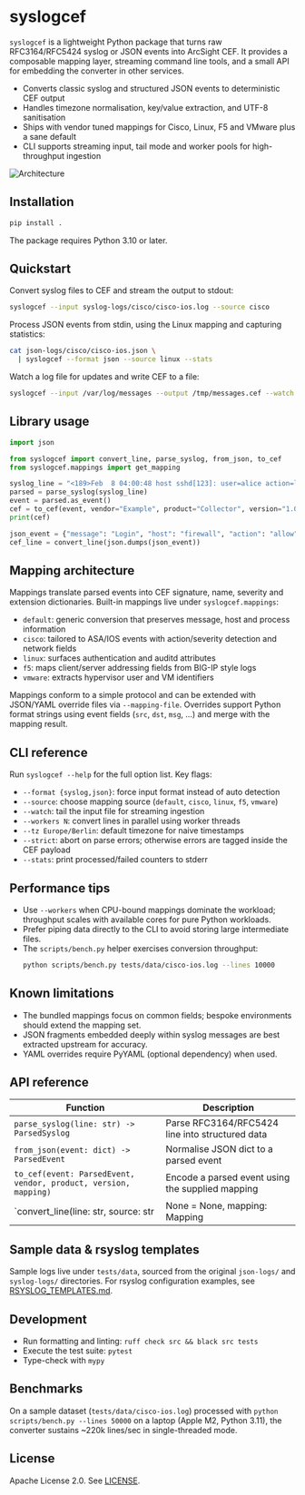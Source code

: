# syslogcef

`syslogcef` is a lightweight Python package that turns raw RFC3164/RFC5424 syslog or JSON events into ArcSight CEF. It provides a composable mapping layer, streaming command line tools, and a small API for embedding the converter in other services.

- Converts classic syslog and structured JSON events to deterministic CEF output
- Handles timezone normalisation, key/value extraction, and UTF-8 sanitisation
- Ships with vendor tuned mappings for Cisco, Linux, F5 and VMware plus a sane default
- CLI supports streaming input, tail mode and worker pools for high-throughput ingestion

![Architecture](images/jsoncef.png)

## Installation

```bash
pip install .
```

The package requires Python 3.10 or later.

## Quickstart

Convert syslog files to CEF and stream the output to stdout:

```bash
syslogcef --input syslog-logs/cisco/cisco-ios.log --source cisco
```

Process JSON events from stdin, using the Linux mapping and capturing statistics:

```bash
cat json-logs/cisco/cisco-ios.json \
  | syslogcef --format json --source linux --stats
```

Watch a log file for updates and write CEF to a file:

```bash
syslogcef --input /var/log/messages --output /tmp/messages.cef --watch --source linux
```

## Library usage

```python
import json

from syslogcef import convert_line, parse_syslog, from_json, to_cef
from syslogcef.mappings import get_mapping

syslog_line = "<189>Feb  8 04:00:48 host sshd[123]: user=alice action=login"
parsed = parse_syslog(syslog_line)
event = parsed.as_event()
cef = to_cef(event, vendor="Example", product="Collector", version="1.0", mapping=get_mapping("linux"))
print(cef)

json_event = {"message": "Login", "host": "firewall", "action": "allow"}
cef_line = convert_line(json.dumps(json_event))
```

## Mapping architecture

Mappings translate parsed events into CEF signature, name, severity and extension dictionaries. Built-in mappings live under `syslogcef.mappings`:

- `default`: generic conversion that preserves message, host and process information
- `cisco`: tailored to ASA/IOS events with action/severity detection and network fields
- `linux`: surfaces authentication and auditd attributes
- `f5`: maps client/server addressing fields from BIG-IP style logs
- `vmware`: extracts hypervisor user and VM identifiers

Mappings conform to a simple protocol and can be extended with JSON/YAML override files via `--mapping-file`. Overrides support Python format strings using event fields (`src`, `dst`, `msg`, …) and merge with the mapping result.

## CLI reference

Run `syslogcef --help` for the full option list. Key flags:

- `--format {syslog,json}`: force input format instead of auto detection
- `--source`: choose mapping source (`default`, `cisco`, `linux`, `f5`, `vmware`)
- `--watch`: tail the input file for streaming ingestion
- `--workers N`: convert lines in parallel using worker threads
- `--tz Europe/Berlin`: default timezone for naive timestamps
- `--strict`: abort on parse errors; otherwise errors are tagged inside the CEF payload
- `--stats`: print processed/failed counters to stderr

## Performance tips

- Use `--workers` when CPU-bound mappings dominate the workload; throughput scales with available cores for pure Python workloads.
- Prefer piping data directly to the CLI to avoid storing large intermediate files.
- The `scripts/bench.py` helper exercises conversion throughput:
  ```bash
  python scripts/bench.py tests/data/cisco-ios.log --lines 10000
  ```

## Known limitations

- The bundled mappings focus on common fields; bespoke environments should extend the mapping set.
- JSON fragments embedded deeply within syslog messages are best extracted upstream for accuracy.
- YAML overrides require PyYAML (optional dependency) when used.

## API reference

| Function | Description |
| --- | --- |
| `parse_syslog(line: str) -> ParsedSyslog` | Parse RFC3164/RFC5424 line into structured data |
| `from_json(event: dict) -> ParsedEvent` | Normalise JSON dict to a parsed event |
| `to_cef(event: ParsedEvent, vendor, product, version, mapping)` | Encode a parsed event using the supplied mapping |
| `convert_line(line: str, source: str | None = None, mapping: Mapping | None = None)` | High-level conversion helper |

## Sample data & rsyslog templates

Sample logs live under `tests/data`, sourced from the original `json-logs/` and `syslog-logs/` directories. For rsyslog configuration examples, see [RSYSLOG_TEMPLATES.md](RSYSLOG_TEMPLATES.md).

## Development

- Run formatting and linting: `ruff check src && black src tests`
- Execute the test suite: `pytest`
- Type-check with `mypy`

## Benchmarks

On a sample dataset (`tests/data/cisco-ios.log`) processed with `python scripts/bench.py --lines 50000` on a laptop (Apple M2, Python 3.11), the converter sustains ~220k lines/sec in single-threaded mode.

## License

Apache License 2.0. See [LICENSE](LICENSE).
